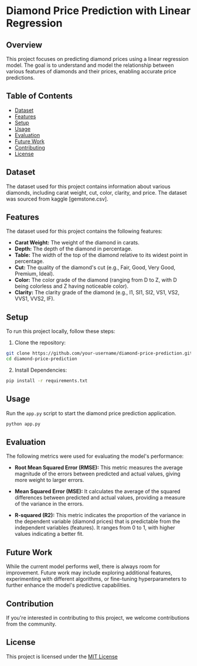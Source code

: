 # Diamond Price Prediction with Linear Regression

## Overview

This project focuses on predicting diamond prices using a linear regression model. The goal is to understand and model the relationship between various features of diamonds and their prices, enabling accurate price predictions.

## Table of Contents

- [Dataset](#dataset)
- [Features](#features)
- [Setup](#setup)
- [Usage](#usage)
- [Evaluation](#evaluation)
- [Future Work](#future-work)
- [Contributing](#contributing)
- [License](#license)

## Dataset

The dataset used for this project contains information about various diamonds, including carat weight, cut, color, clarity, and price. The dataset was sourced from kaggle [gemstone.csv].

## Features

The dataset used for this project contains the following features:

- **Carat Weight:** The weight of the diamond in carats.
- **Depth:** The depth of the diamond in percentage.
- **Table:** The width of the top of the diamond relative to its widest point in percentage.
- **Cut:** The quality of the diamond's cut (e.g., Fair, Good, Very Good, Premium, Ideal).
- **Color:** The color grade of the diamond (ranging from D to Z, with D being colorless and Z having noticeable color).
- **Clarity:** The clarity grade of the diamond (e.g., I1, SI1, SI2, VS1, VS2, VVS1, VVS2, IF).

## Setup

To run this project locally, follow these steps:

1. Clone the repository:

```bash
git clone https://github.com/your-username/diamond-price-prediction.git
cd diamond-price-prediction
```

2. Install Dependencies:

```bash
pip install -r requirements.txt
```

## Usage

Run the `app.py` script to start the diamond price prediction application.

```bash
python app.py
```

## Evaluation

The following metrics were used for evaluating the model's performance:

- **Root Mean Squared Error (RMSE):** This metric measures the average magnitude of the errors between predicted and actual values, giving more weight to larger errors.

- **Mean Squared Error (MSE):** It calculates the average of the squared differences between predicted and actual values, providing a measure of the variance in the errors.

- **R-squared (R2):** This metric indicates the proportion of the variance in the dependent variable (diamond prices) that is predictable from the independent variables (features). It ranges from 0 to 1, with higher values indicating a better fit.

## Future Work

While the current model performs well, there is always room for improvement. Future work may include exploring additional features, experimenting with different algorithms, or fine-tuning hyperparameters to further enhance the model's predictive capabilities.

## Contribution

If you're interested in contributing to this project, we welcome contributions from the community.

## License

This project is licensed under the [MIT License](LICENSE)
